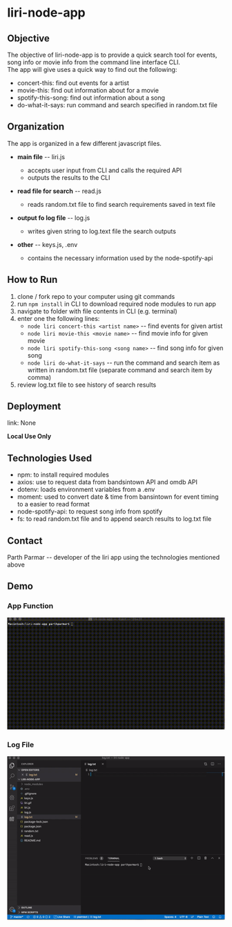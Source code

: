 # liri-node-app

## Objective

The objective of liri-node-app is to provide a quick search tool for events, song info or movie info from the command line interface CLI.  
The app will give uses a quick way to find out the following:
- concert-this: find out events for a artist
- movie-this: find out information about for a movie
- spotify-this-song: find out information about a song
- do-what-it-says: run command and search specified in random.txt file

##  Organization

The app is organized in a few different javascript files.
- **main file** -- liri.js
    - accepts user input from CLI and calls the required API
    - outputs the results to the CLI
- **read file for search** -- read.js
    - reads random.txt file to find search requirements saved in text file 

- **output fo log file** -- log.js
    - writes given string to log.text file the search outputs

- **other** -- keys.js, .env
    - contains the necessary information used by the node-spotify-api

## How to Run

1. clone / fork repo to your computer using git commands
2. run ```npm install``` in CLI to download required node modules to run app
3. navigate to folder with file contents in CLI (e.g. terminal)
4. enter one the following lines:
    - ```node liri concert-this <artist name>``` -- find events for given artist
    - ```node liri movie-this <movie name>``` -- find movie info for given movie
    - ```node liri spotify-this-song <song name>``` -- find song info for given song
    - ```node liri do-what-it-says``` -- run the command and search item as written in random.txt file (separate command and search item by comma)
5. review log.txt file to see history of search results

## Deployment

link: None

**Local Use Only**

## Technologies Used

- npm: to install required modules
- axios: use to request data from bandsintown API and omdb API
- dotenv: loads environment variables from a .env
- moment: used to convert date & time from bansintown for event timing to a easier to read format
- node-spotify-api: to request song info from spotify
- fs: to read random.txt file and to append search results to log.txt file

## Contact

Parth Parmar -- developer of the liri app using the technologies mentioned above

## Demo

### App Function
![](liri.gif)

### Log File
![](log.gif)
